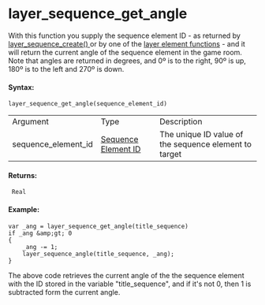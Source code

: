 # layer_sequence_get_angle

With this function you supply the sequence element ID - as returned by [
layer_sequence_create() ](layer_sequence_create) or by one of the
[layer element
functions](../General_Layer_Functions/General_Layer_Functions) - and
it will return the current angle of the sequence element in the game
room. Note that angles are returned in degrees, and 0º is to the right,
90º is up, 180º is to the left and 270º is down.

#### Syntax:

``` gml
layer_sequence_get_angle(sequence_element_id)
```

|                     |                                                                                                                                              |                                                       |
|---------------------|----------------------------------------------------------------------------------------------------------------------------------------------|-------------------------------------------------------|
| Argument            | Type                                                                                                                                         | Description                                           |
| sequence_element_id |  [Sequence Element ID](../../../../../../GameMaker_Language/GML_Reference/Asset_Management/Rooms/Sequence_Layers/layer_sequence_create)  | The unique ID value of the sequence element to target |

#### Returns:

``` gml
 Real
```

#### Example:

``` gml
var _ang = layer_sequence_get_angle(title_sequence)
if _ang &amp;gt; 0
{
    _ang -= 1;
    layer_sequence_angle(title_sequence, _ang);
}
```

The above code retrieves the current angle of the the sequence element
with the ID stored in the variable "title_sequence", and if it's not 0,
then 1 is subtracted form the current angle.
